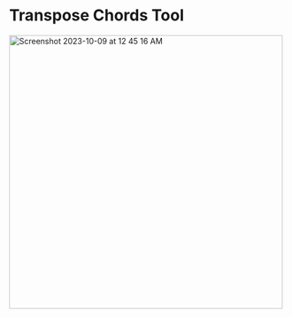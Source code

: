 # Transpose Chords Tool

<img width="494" alt="Screenshot 2023-10-09 at 12 45 16 AM" src="https://github.com/BayLadyCoder/transpose-chords/assets/33296817/0fcd0907-7cc3-4dd2-be26-1f667e705383">

